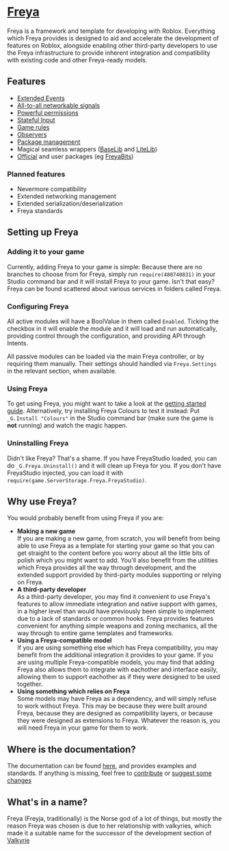 # [Freya](https://docs.crescentcode.net/Freya)

Freya is a framework and template for developing with Roblox. Everything which Freya provides is designed to aid and accelerate the development of features on Roblox, alongside enabling other third-party developers to use the Freya infrastructure to provide inherent integration and compatibility with existing code and other Freya-ready models.

## Features

- [Extended Events](https://docs.crescentcode.net/Freya/Components/Events)
- [All-to-all networkable signals](https://docs.crescentcode.net/Freya/Components/Intents)
- [Powerful permissions](https://docs.crescentcode.net/Freya/Components/Permissions)
- [Stateful Input](https://docs.crescentcode.net/Freya/Components/Input)
- [Game rules](https://docs.crescentcode.net/Freya/Components/Rules)
- [Observers](https://docs.crescentcode.net/Freya/Components/Arbiters)
- [Package management](https://docs.crescentcode.net/Freya/Core/Vulcan)
- Magical seamless wrappers ([BaseLib](https://docs.crescentcode.net/Freya/Libraries) and [LiteLib](https://docs.crescentcode.net/Freya/LiteLibraries))
- [Official](https://github.com/CrescentCode/FreyaPackages) and user packages (eg [FreyaBits](https://github.com/eLunate/FreyaBits/))

### Planned features

- Nevermore compatibility
- Extended networking management
- Extended serialization/deserialization
- Freya standards

## Setting up Freya

### Adding it to your game

Currently, adding Freya to your game is simple: Because there are no branches to choose from for Freya, simply run `require(480740831)` in your Studio command bar and it will install Freya to your game. Isn't that easy? Freya can be found scattered about various services in folders called Freya.

### Configuring Freya

All active modules will have a BoolValue in them called `Enabled`. Ticking the checkbox in it will enable the module and it will load and run automatically, providing control through the configuration, and providing API through Intents.

All passive modules can be loaded via the main Freya controller, or by requiring them manually. Their settings should handled via `Freya.Settings` in the relevant section, when available.

### Using Freya

To get using Freya, you might want to take a look at the [getting started guide](https://docs.crescentcode.net/Freya/Examples/GettingStarted). Alternatively, try installing Freya Colours to test it instead: Put `_G.Install "Colours"` in the Studio command bar (make sure the game is **not** running) and watch the magic happen.

### Uninstalling Freya

Didn't like Freya? That's a shame. If you have FreyaStudio loaded, you can do `_G.Freya.Uninstall()` and it will clean up Freya for you. If you don't have FreyaStudio injected, you can load it with `require(game.ServerStorage.Freya.FreyaStudio)`.

## Why use Freya?

You would probably benefit from using Freya if you are:

- **Making a new game**<br>
  If you are making a new game, from scratch, you will benefit from being able to use Freya as a template for starting your game so that you can get straight to the content before you worry about all the little bits of polish which you might want to add. You'll also benefit from the utilities which Freya provides all the way through development, and the extended support provided by third-party modules supporting or relying on Freya.
- **A third-party developer**<br>
  As a third-party developer, you may find it convenient to use Freya's features to allow immediate integration and native support with games, in a higher level than would have previously been simple to implement due to a lack of standards or common hooks. Freya provides features convenient for anything simple weapons and zoning mechanics, all the way through to entire game templates and frameworks.
- **Using a Freya-compatible model**<br>
  If you are using something else which has Freya compatibility, you may benefit from the additional integration it provides to your game. If you are using multiple Freya-compatible models, you may find that adding Freya also allows them to integrate with eachother and interface easily, allowing them to support eachother as if they were designed to be used together.
- **Using something which relies on Freya**<br>
  Some models may have Freya as a dependency, and will simply refuse to work without Freya. This may be because they were built around Freya, because they are designed as compatibility layers, or because they were designed as extensions to Freya. Whatever the reason is, you will need Freya in your game for them to work.

## Where is the documentation?

The documentation can be found [here](https://docs.crescentcode.net/Freya), and provides examples and standards. If anything is missing, feel free to [contribute](https://github.com/CrescentCode/Enchiridion/tree/master/site/Freya) or [suggest some changes](https://github.com/CrescentCode/Enchiridion/issues)

## What's in a name?

Freya (Freyja, traditionally) is the Norse god of a lot of things, but mostly the reason Freya was chosen is due to her relationship with valkyries, which made it a suitable name for the successor of the development section of [Valkyrie](https://github.com/CrescentCode/ValkyrieFramework)
